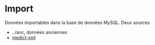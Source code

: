 # Import

Données importables dans la base de données MySQL. Deux sources

* ../anc, données anciennes
* [medict-xml](https://github.com/biusante/medict-xml)

